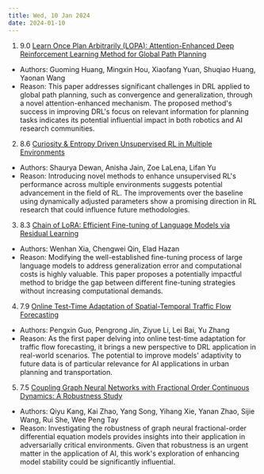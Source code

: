 ```yaml
---
title: Wed, 10 Jan 2024
date: 2024-01-10
---
```

1. 9.0 [Learn Once Plan Arbitrarily (LOPA): Attention-Enhanced Deep Reinforcement Learning Method for Global Path Planning](https://arxiv.org/abs/2401.04145)
* Authors: Guoming Huang, Mingxin Hou, Xiaofang Yuan, Shuqiao Huang, Yaonan Wang
* Reason: This paper addresses significant challenges in DRL applied to global path planning, such as convergence and generalization, through a novel attention-enhanced mechanism. The proposed method's success in improving DRL's focus on relevant information for planning tasks indicates its potential influential impact in both robotics and AI research communities.

2. 8.6 [Curiosity & Entropy Driven Unsupervised RL in Multiple Environments](https://arxiv.org/abs/2401.04198)
* Authors: Shaurya Dewan, Anisha Jain, Zoe LaLena, Lifan Yu
* Reason: Introducing novel methods to enhance unsupervised RL's performance across multiple environments suggests potential advancement in the field of RL. The improvements over the baseline using dynamically adjusted parameters show a promising direction in RL research that could influence future methodologies.

3. 8.3 [Chain of LoRA: Efficient Fine-tuning of Language Models via Residual Learning](https://arxiv.org/abs/2401.04151)
* Authors: Wenhan Xia, Chengwei Qin, Elad Hazan
* Reason: Modifying the well-established fine-tuning process of large language models to address generalization error and computational costs is highly valuable. This paper proposes a potentially impactful method to bridge the gap between different fine-tuning strategies without increasing computational demands.

4. 7.9 [Online Test-Time Adaptation of Spatial-Temporal Traffic Flow Forecasting](https://arxiv.org/abs/2401.04148)
* Authors: Pengxin Guo, Pengrong Jin, Ziyue Li, Lei Bai, Yu Zhang
* Reason: As the first paper delving into online test-time adaptation for traffic flow forecasting, it brings a new perspective to DRL application in real-world scenarios. The potential to improve models' adaptivity to future data is of particular relevance for AI applications in urban planning and transportation.

5. 7.5 [Coupling Graph Neural Networks with Fractional Order Continuous Dynamics: A Robustness Study](https://arxiv.org/abs/2401.04331)
* Authors: Qiyu Kang, Kai Zhao, Yang Song, Yihang Xie, Yanan Zhao, Sijie Wang, Rui She, Wee Peng Tay
* Reason: Investigating the robustness of graph neural fractional-order differential equation models provides insights into their application in adversarially critical environments. Given that robustness is an urgent matter in the application of AI, this work's exploration of enhancing model stability could be significantly influential.

